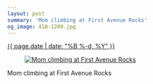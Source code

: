 ```yaml
---
layout: post
summary: 'Mom climbing at First Avenue Rocks'
og_image: 418-1280.jpg
---
```


<div class="post">
 <time>
  <a href="/418">
   {{ page.date | date: "%B %-d, %Y" }}
  </a>
 </time>
 <a href="/418">
  <figure data-taken="7/1/2015">
   <img alt="Mom climbing at First Avenue Rocks" sizes="(min-width: 700px) 50vw, calc(100vw - 2rem)" src="{{ site.assets_url }}/418-640.jpg" srcset="{{ site.assets_url }}/418-1280.jpg 1280w, {{ site.assets_url }}/418-960.jpg 960w, {{ site.assets_url }}/418-640.jpg 640w, {{ site.assets_url }}/418-320.jpg 320w"/>
  </figure>
 </a>
 <span>
  Mom climbing at First Avenue Rocks
 </span>
</div>
